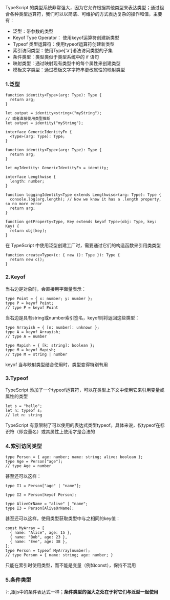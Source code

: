 TypeScript 的类型系统非常强大，因为它允许根据其他类型来表达类型；通过组合各种类型运算符，我们可以以简洁、可维护的方式表达复杂的操作和值，主要有：
- 泛型：带参数的类型
- Keyof Type Operator： 使用keyof运算符创建新类型
- Typeof 类型运算符：使用typeof运算符创建新类型
- 索引访问类型：使用Type['a']语法访问类型的子集
- 条件类型：类型类似于类型系统中的 if 语句
- 映射类型：通过映射现有类型中的每个属性来创建类型
- 模板文字类型：通过模板文字字符串更改属性的映射类型

### 1.泛型
```
function identity<Type>(arg: Type): Type {
  return arg;
}

let output = identity<string>("myString");
// 或者直接使用类型推断
let output = identity("myString");
```

```
interface GenericIdentityFn {
  <Type>(arg: Type): Type;
}
 
function identity<Type>(arg: Type): Type {
  return arg;
}
 
let myIdentity: GenericIdentityFn = identity;
```

```
interface Lengthwise {
  length: number;
}
 
function loggingIdentity<Type extends Lengthwise>(arg: Type): Type {
  console.log(arg.length); // Now we know it has a .length property, so no more error
  return arg;
}

function getProperty<Type, Key extends keyof Type>(obj: Type, key: Key) {
  return obj[key];
}
```

在 TypeScript 中使用泛型创建工厂时，需要通过它们的构造函数来引用类类型
```
function create<Type>(c: { new (): Type }): Type {
  return new c();
}
```


### 2.Keyof
当右边是对象时，会直接用字面量表示：
```
type Point = { x: number; y: number };
type P = keyof Point;
// type P = keyof Point
```

当右边是具有string或number索引签名，keyof则将返回这些类型：
```
type Arrayish = { [n: number]: unknown };
type A = keyof Arrayish;
// type A = number
 
type Mapish = { [k: string]: boolean };
type M = keyof Mapish;
// type M = string | number
```

keyof 当与映射类型结合使用时，类型变得特别有用

### 3.Typeof
TypeScript 添加了一个typeof运算符，可以在类型上下文中使用它来引用变量或属性的类型
```
let s = "hello";
let n: typeof s;
// let n: string
```

TypeScript 有意限制了可以使用的表达式类型typeof。具体来说，仅typeof在标识符（即变量名）或其属性上使用才是合法的

### 4.索引访问类型
```
type Person = { age: number; name: string; alive: boolean };
type Age = Person["age"];
// type Age = number
```

甚至还可以这样：
```
type I1 = Person["age" | "name"];

type I2 = Person[keyof Person];

type AliveOrName = "alive" | "name";
type I3 = Person[AliveOrName];
```

甚至还可以这样，使用类型获取类型中与之相同的key值：
```
const MyArray = [
  { name: "Alice", age: 15 },
  { name: "Bob", age: 23 },
  { name: "Eve", age: 38 },
];
type Person = typeof MyArray[number];
// type Person = { name: string; age: number; }
```

只能在索引时使用类型，而不能是变量（例如const），保持不混用

### 5.条件类型
`?:`,跟js中的条件表达式一样；**条件类型的强大之处在于将它们与泛型一起使用**




